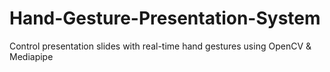 # Hand-Gesture-Presentation-System
Control presentation slides with real-time hand gestures using OpenCV &amp; Mediapipe
